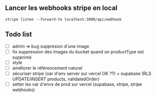 ## Lancer les webhooks stripe en local

`stripe listen --forward-to localhost:3000/api/webhook`

## Todo list

- [ ] admin => bug suppresion d'une image
- [ ] fix suppression des images du bucket quand un productType est supprimé
- [ ] style
- [ ] améliorer le référencement naturel
- [ ] sécuriser stripe (var d'env server sur vercel OK ??) + supabase (RLS UPDATE/INSERT products, validatedOrder)
- [ ] setter les var d'envs de prod sur vercel (supabase, stripe, stripe webhooks)
